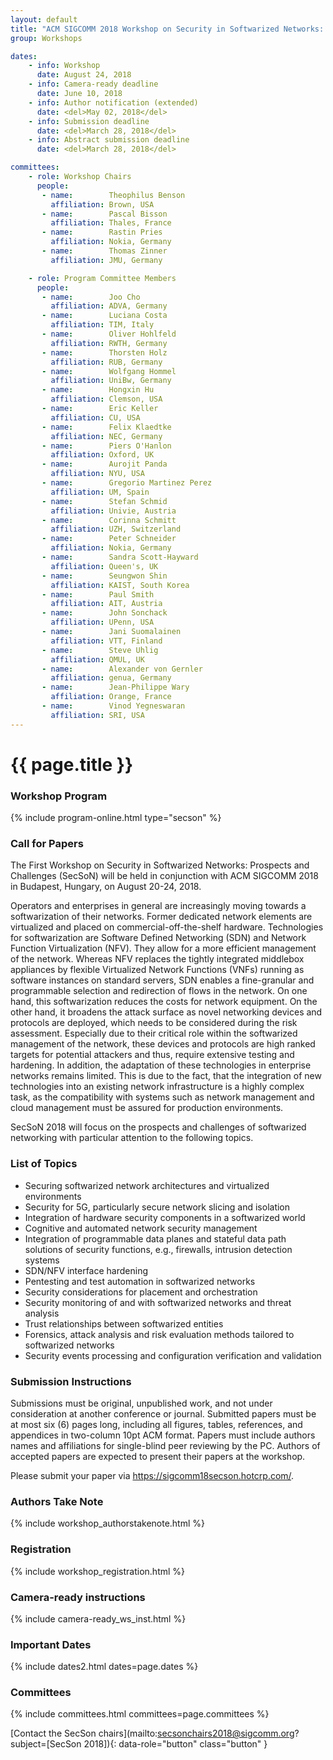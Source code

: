 ```yaml
---
layout: default
title: "ACM SIGCOMM 2018 Workshop on Security in Softwarized Networks: Prospects and Challenges (SecSoN 2018)"
group: Workshops

dates:
    - info: Workshop
      date: August 24, 2018
    - info: Camera-ready deadline
      date: June 10, 2018
    - info: Author notification (extended)
      date: <del>May 02, 2018</del>
    - info: Submission deadline
      date: <del>March 28, 2018</del>
    - info: Abstract submission deadline
      date: <del>March 28, 2018</del> 

committees:
    - role: Workshop Chairs
      people:
       - name:        Theophilus Benson
         affiliation: Brown, USA
       - name:        Pascal Bisson
         affiliation: Thales, France
       - name:        Rastin Pries
         affiliation: Nokia, Germany
       - name:        Thomas Zinner
         affiliation: JMU, Germany

    - role: Program Committee Members
      people:
       - name:        Joo Cho
         affiliation: ADVA, Germany         
       - name:        Luciana Costa
         affiliation: TIM, Italy  
       - name:        Oliver Hohlfeld
         affiliation: RWTH, Germany           
       - name:        Thorsten Holz
         affiliation: RUB, Germany         
       - name:        Wolfgang Hommel
         affiliation: UniBw, Germany         
       - name:        Hongxin Hu
         affiliation: Clemson, USA          
       - name:        Eric Keller
         affiliation: CU, USA         
       - name:        Felix Klaedtke
         affiliation: NEC, Germany 
       - name:        Piers O'Hanlon
         affiliation: Oxford, UK         
       - name:        Aurojit Panda
         affiliation: NYU, USA         
       - name:        Gregorio Martinez Perez
         affiliation: UM, Spain           
       - name:        Stefan Schmid
         affiliation: Univie, Austria       
       - name:        Corinna Schmitt
         affiliation: UZH, Switzerland
       - name:        Peter Schneider
         affiliation: Nokia, Germany         
       - name:        Sandra Scott-Hayward
         affiliation: Queen's, UK                          
       - name:        Seungwon Shin
         affiliation: KAIST, South Korea
       - name:        Paul Smith
         affiliation: AIT, Austria           
       - name:        John Sonchack
         affiliation: UPenn, USA            
       - name:        Jani Suomalainen
         affiliation: VTT, Finland 
       - name:        Steve Uhlig
         affiliation: QMUL, UK         
       - name:        Alexander von Gernler
         affiliation: genua, Germany         
       - name:        Jean-Philippe Wary
         affiliation: Orange, France                                  
       - name:        Vinod Yegneswaran
         affiliation: SRI, USA
---
```


# {{ page.title }}

### Workshop Program

{% include program-online.html type="secson" %}

### Call for Papers
The First Workshop on Security in Softwarized Networks: Prospects and Challenges (SecSoN) will be held in conjunction with ACM SIGCOMM 2018 in Budapest, Hungary, on August 20-24, 2018.

Operators and enterprises in general are increasingly moving towards a softwarization of their networks. Former dedicated network elements are virtualized and placed on commercial-off-the-shelf hardware. Technologies for softwarization are Software Defined Networking (SDN) and Network Function Virtualization (NFV). They allow for a more efficient management of the network. Whereas NFV replaces the tightly integrated middlebox appliances by flexible Virtualized Network Functions (VNFs) running as software instances on standard servers, SDN enables a fine-granular and programmable selection and redirection of flows in the network.
On one hand, this softwarization reduces the costs for network equipment. On the other hand, it broadens the attack surface as novel networking devices and protocols are deployed, which needs to be considered during the risk assessment. Especially due to their critical role within the softwarized management of the network, these devices and protocols are high ranked targets for potential attackers and thus, require extensive testing and hardening.
In addition, the adaptation of these technologies in enterprise networks remains limited. This is due to the fact, that the integration of new technologies into an existing network infrastructure is a highly complex task, as the compatibility with systems such as network management and cloud management must be assured for production environments.

SecSoN 2018 will focus on the prospects and challenges of softwarized networking with particular attention to the following topics.

### List of Topics
- Securing softwarized network architectures and virtualized environments
- Security for 5G, particularly secure network slicing and isolation
- Integration of hardware security components in a softwarized world
- Cognitive and automated network security management
- Integration of programmable data planes and stateful data path solutions  of security functions, e.g., firewalls, intrusion detection systems
- SDN/NFV interface hardening
- Pentesting and test automation in softwarized networks
- Security considerations for placement and orchestration
- Security monitoring of and with softwarized networks and threat analysis
- Trust relationships between softwarized entities
- Forensics, attack analysis and risk evaluation methods tailored to softwarized networks
- Security events processing and configuration verification and validation

### Submission Instructions
Submissions must be original, unpublished work, and not under consideration at another conference or journal. Submitted papers must be at most six (6) pages long, including all figures, tables, references, and appendices in two-column 10pt ACM format. Papers must include authors names and affiliations for single-blind peer reviewing by the PC. Authors of accepted papers are expected to present their papers at the workshop.

Please submit your paper via <a href="https://sigcomm18secson.hotcrp.com/">https://sigcomm18secson.hotcrp.com/</a>.

### Authors Take Note
{% include workshop_authorstakenote.html %}

### Registration
{% include workshop_registration.html %}

### Camera-ready instructions
{% include camera-ready_ws_inst.html %}



### <i class="fa fa-calendar"></i> Important Dates

{% include dates2.html dates=page.dates %}

### Committees

{% include committees.html committees=page.committees %}

[Contact the SecSon chairs](mailto:secsonchairs2018@sigcomm.org?subject=[SecSon 2018]){: data-role="button" class="button" }
